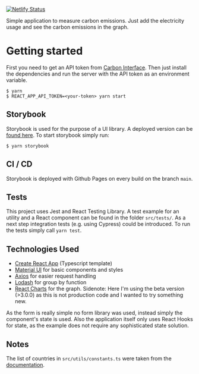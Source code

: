[![Netlify Status](https://api.netlify.com/api/v1/badges/2c349401-3e46-4452-af0c-09b1afb78ec4/deploy-status)](https://app.netlify.com/sites/distracted-austin-1da3b5/deploys)

Simple application to measure carbon emissions. Just add the electricity usage and see the carbon emissions in the graph.

# Getting started

First you need to get an API token from [Carbon Interface](https://www.carboninterface.com/). Then just install the dependencies and run the server with the API token as an environment variable.

```
$ yarn
$ REACT_APP_API_TOKEN=<your-token> yarn start
```

## Storybook

Storybook is used for the purpose of a UI library. A deployed version can be [found here](https://cheyer.github.io/carbon-calc/).
To start storybook simply run:

```
$ yarn storybook
```

## CI / CD

Storybook is deployed with Github Pages on every build on the branch `main`.

## Tests

This project uses Jest and React Testing Library. A test example for an utility and a React component can be found in the folder `src/tests/`. As a next step integration tests (e.g. using Cypress) could be introduced. To run the tests simply call `yarn test`.

## Technologies Used

- [Create React App](https://create-react-app.dev/docs/getting-started#creating-a-typescript-app) (Typescript template)
- [Material UI](https://mui.com/) for basic components and styles
- [Axios](https://axios-http.com/) for easier request handling
- [Lodash](https://lodash.com/) for group by function
- [React Charts](https://react-charts.tanstack.com/) for the graph. Sidenote: Here I'm using the beta version (>3.0.0) as this is not production code and I wanted to try something new.

As the form is really simple no form library was used, instead simply the component's state is used. Also the application itself only uses React Hooks for state, as the example does not require any sophisticated state solution.

## Notes

The list of countries in `src/utils/constants.ts` were taken from the [documentation](https://www.notion.so/4b4f41db73254b4b915ba01d55eba7e7?v=4ad0efe7763540ab801fadd9f3bf1ce0).
